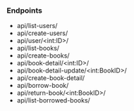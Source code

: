### Endpoints

- api/list-users/
- api/create-users/
- api/user/\<int:ID\>/
- api/list-books/
- api/create-books/
- api/book-detail/\<int:ID\>/
- api/book-detail-update/\<int:BookID\>/
- api/create-book-detail/
- api/borrow-book/
- api/return-book/\<int:BookID\>/
- api/list-borrowed-books/
